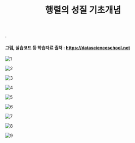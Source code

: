 ﻿---
layout: post
title: "행렬의 성질 기초개념"
tags: [수학기초]
comments: true
---

.

#### 그림, 실습코드 등 학습자료 출처 : https://datascienceschool.net

![1](https://user-images.githubusercontent.com/41605276/60490989-a9fd4300-9ce2-11e9-8d08-0be50cc1e276.jpg)

![2](https://user-images.githubusercontent.com/41605276/60491023-baadb900-9ce2-11e9-828a-288bfed20e59.jpg)

![3](https://user-images.githubusercontent.com/41605276/60491050-c9946b80-9ce2-11e9-9088-5c0c0601cee2.jpg)

![4](https://user-images.githubusercontent.com/41605276/60491060-d3b66a00-9ce2-11e9-9662-faee75613a6f.jpg)

![5](https://user-images.githubusercontent.com/41605276/60491075-dd3fd200-9ce2-11e9-93d1-3429e0e1ca39.jpg)

![6](https://user-images.githubusercontent.com/41605276/60491092-e92b9400-9ce2-11e9-92d8-d25793a5ab66.jpg)

![7](https://user-images.githubusercontent.com/41605276/60491111-f183cf00-9ce2-11e9-941a-f94f6f9d8499.jpg)

![8](https://user-images.githubusercontent.com/41605276/60491120-fcd6fa80-9ce2-11e9-8d97-61d2a8b24b5f.jpg)

![9](https://user-images.githubusercontent.com/41605276/60491131-07918f80-9ce3-11e9-89f2-001e12fd8c07.jpg)
